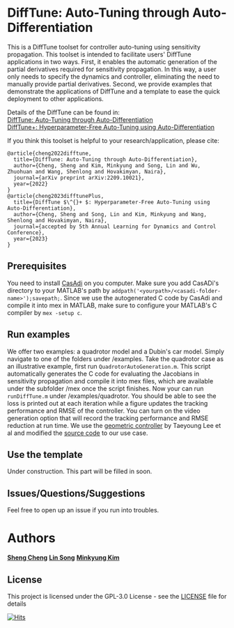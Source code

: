 # DiffTune: Auto-Tuning through Auto-Differentiation

This is a DiffTune toolset for controller auto-tuning using sensitivity propagation. This toolset is intended to facilitate users' DiffTune applications in two ways. First, it enables the automatic generation of the partial derivatives required for sensitivity propagation. In this way, a user only needs to specify the dynamics and controller, eliminating the need to manually provide partial derivatives. Second, we provide examples that demonstrate the applications of DiffTune and a template to ease the quick deployment to other applications. 

Details of the DiffTune can be found in:<br />
[DiffTune: Auto-Tuning through Auto-Differentiation](https://arxiv.org/abs/2209.10021)<br />
[DiffTune+: Hyperparameter-Free Auto-Tuning using Auto-Differentiation](https://arxiv.org/abs/2212.03194)<br />

If you think this toolset is helpful to your research/application, please cite:<br />
```
@article{cheng2022difftune,
  title={DiffTune: Auto-Tuning through Auto-Differentiation},
  author={Cheng, Sheng and Kim, Minkyung and Song, Lin and Wu, Zhuohuan and Wang, Shenlong and Hovakimyan, Naira},
  journal={arXiv preprint arXiv:2209.10021},
  year={2022}
}
@article{cheng2023difftunePlus,
  title={DiffTune $\^{}+ $: Hyperparameter-Free Auto-Tuning using Auto-Differentiation},
  author={Cheng, Sheng and Song, Lin and Kim, Minkyung and Wang, Shenlong and Hovakimyan, Naira},
  journal={accepted by 5th Annual Learning for Dynamics and Control Conference},
  year={2023}
}
```

## Prerequisites

You need to install [CasAdi](https://web.casadi.org/get/) on you computer. Make sure you add CasADi's directory to your MATLAB's path by
```addpath('<yourpath>/<casadi-folder-name>');savepath;```. 
Since we use the autogenerated C code by CasAdi and compile it into mex in MATLAB, make sure to configure your MATLAB's C compiler by
```mex -setup c```.

## Run examples

We offer two examples: a quadrotor model and a Dubin's car model. Simply navigate to one of the folders under /examples. Take the quadrotor case as an illustrative example, first run ```QuadrotorAutoGeneration.m```. This script automatically generates the C code for evaluating the Jacobians in sensitivity propagation and compile it into mex files, which are available under the subfolder /mex once the script finishes. Now your can run ```runDiffTune.m``` under /examples/quadrotor. You should be able to see the loss is printed out at each iteration while a figure updates the tracking performance and RMSE of the controller. You can turn on the video generation option that will record the tracking performance and RMSE reduction at run time. We use the [geometric controller](https://ieeexplore.ieee.org/document/5717652) by Taeyoung Lee et al and modified the [source code](https://github.com/fdcl-gwu/decoupled-yaw-controller-comparison/tree/master/FDCL) to our use case.

## Use the template
Under construction. This part will be filled in soon.

## Issues/Questions/Suggestions
Feel free to open up an issue if you run into troubles. 

# Authors

**[Sheng Cheng](https://github.com/Sheng-Cheng)**
**[Lin Song](https://www.linkedin.com/in/lin-song96/)**
**[Minkyung Kim](https://www.linkedin.com/in/kmk7733/)**

## License

This project is licensed under the GPL-3.0 License - see the [LICENSE](LICENSE) file for details

[![Hits](https://hits.seeyoufarm.com/api/count/incr/badge.svg?url=https%3A%2F%2Fgithub.com%2FSheng-Cheng%2FDiffTuneOpenSource&count_bg=%2379C83D&title_bg=%23555555&icon=&icon_color=%23E7E7E7&title=hits&edge_flat=false)](https://hits.seeyoufarm.com)
